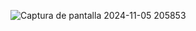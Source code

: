 ![Captura de pantalla 2024-11-05 205853](https://github.com/user-attachments/assets/90345ea7-d329-49bb-92ed-a9a5c37227b9)
